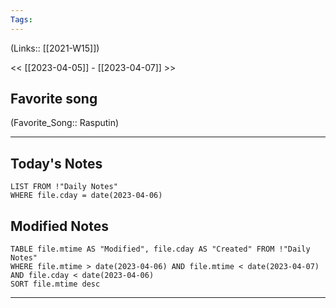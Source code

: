 ```yaml
---
Tags:
---
```

(Links:: [[2021-W15]])

<< [[2023-04-05]] - [[2023-04-07]] >>
## Favorite song
(Favorite_Song:: Rasputin)

___
## Today's Notes
```dataview
LIST FROM !"Daily Notes"
WHERE file.cday = date(2023-04-06)
```
## Modified Notes
```dataview
TABLE file.mtime AS "Modified", file.cday AS "Created" FROM !"Daily Notes" 
WHERE file.mtime > date(2023-04-06) AND file.mtime < date(2023-04-07) AND file.cday < date(2023-04-06)
SORT file.mtime desc
```
___
